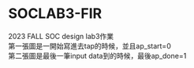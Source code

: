 # SOCLAB3-FIR
2023 FALL SOC design lab3作業    
第一張圖是一開始寫進去tap的時候，並且ap_start=0  
第二張圖是最後一筆input data到的時候，最後ap_done=1  

